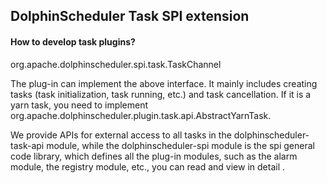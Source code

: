 ## DolphinScheduler Task SPI extension

#### How to develop task plugins?

org.apache.dolphinscheduler.spi.task.TaskChannel

The plug-in can implement the above interface. It mainly includes creating tasks (task initialization, task running, etc.) and task cancellation. If it is a yarn task, you need to implement org.apache.dolphinscheduler.plugin.task.api.AbstractYarnTask.

We provide APIs for external access to all tasks in the dolphinscheduler-task-api module, while the dolphinscheduler-spi module is the spi general code library, which defines all the plug-in modules, such as the alarm module, the registry module, etc., you can read and view in detail .
